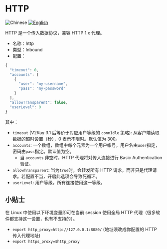 # HTTP

![Chinese](../../resources/chinesec.svg) [![English](../../resources/english.svg)](https://www.v2ray.com/en/configuration/protocols/http.html)

HTTP 是一个传入数据协议，兼容 HTTP 1.x 代理。

* 名称：http
* 类型：Inbound
* 配置：

```javascript
{
  "timeout": 0,
  "accounts": [
    {
      "user": "my-username",
      "pass": "my-password"
    }
  ],
  "allowTransparent": false,
  "userLevel": 0
}
```

其中：

* `timeout` (V2Ray 3.1 后等价于对应用户等级的 `connIdle` 策略): 从客户端读取数据的超时设置（秒），0 表示不限时。默认值为 300。
* `accounts`: 一个数组，数组中每个元素为一个用户帐号，用户名由`user`指定，密码由`pass`指定。默认值为空。
  * 当 `accounts` 非空时，HTTP 代理将对传入连接进行 Basic Authentication 验证。
* `allowTransparent`: 当为`true`时，会转发所有 HTTP 请求，而非只是代理请求。若配置不当，开启此选项会导致死循环。
* `userLevel`: 用户等级，所有连接使用这一等级。

## 小贴士

在 Linux 中使用以下环境变量即可在当前 session 使用全局 HTTP 代理（很多软件都支持这一设置，也有不支持的）。

* `export http_proxy=http://127.0.0.1:8080/` (地址须改成你配置的 HTTP 传入代理地址)
* `export https_proxy=$http_proxy`
